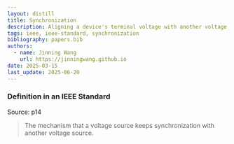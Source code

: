 ```yaml
---
layout: distill
title: Synchronization
description: Aligning a device's terminal voltage with another voltage source.
tags: ieee, ieee-standard, synchronization
bibliography: papers.bib
authors:
  - name: Jinning Wang
    url: https://jinningwang.github.io
date: 2025-03-15
last_update: 2025-06-20
---
```


### Definition in an IEEE Standard

Source: <d-cite key="ieee2025std2988"></d-cite> p14

> The mechanism that a voltage source keeps synchronization with another voltage source.
